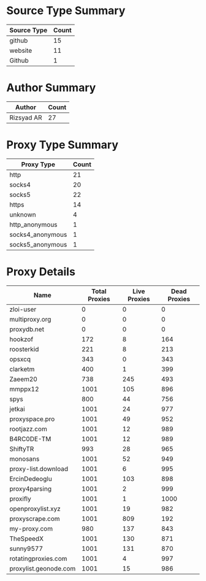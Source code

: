 # Source Type Summary

| Source Type | Count |
|-------------|-------|
| github | 15 |
| website | 11 |
| Github | 1 |


# Author Summary

| Author | Count |
|--------|-------|
| Rizsyad AR | 27 |


# Proxy Type Summary

| Proxy Type | Count |
|------------|-------|
| http | 21 |
| socks4 | 20 |
| socks5 | 22 |
| https | 14 |
| unknown | 4 |
| http_anonymous | 1 |
| socks4_anonymous | 1 |
| socks5_anonymous | 1 |


# Proxy Details

| Name | Total Proxies | Live Proxies | Dead Proxies |
|------|---------------|--------------|---------------|
| zloi-user | 0 | 0 | 0 |
| multiproxy.org | 0 | 0 | 0 |
| proxydb.net | 0 | 0 | 0 |
| hookzof | 172 | 8 | 164 |
| roosterkid | 221 | 8 | 213 |
| opsxcq | 343 | 0 | 343 |
| clarketm | 400 | 1 | 399 |
| Zaeem20 | 738 | 245 | 493 |
| mmppx12 | 1001 | 105 | 896 |
| spys | 800 | 44 | 756 |
| jetkai | 1001 | 24 | 977 |
| proxyspace.pro | 1001 | 49 | 952 |
| rootjazz.com | 1001 | 12 | 989 |
| B4RC0DE-TM | 1001 | 12 | 989 |
| ShiftyTR | 993 | 28 | 965 |
| monosans | 1001 | 52 | 949 |
| proxy-list.download | 1001 | 6 | 995 |
| ErcinDedeoglu | 1001 | 103 | 898 |
| proxy4parsing | 1001 | 2 | 999 |
| proxifly | 1001 | 1 | 1000 |
| openproxylist.xyz | 1001 | 19 | 982 |
| proxyscrape.com | 1001 | 809 | 192 |
| my-proxy.com | 980 | 137 | 843 |
| TheSpeedX | 1001 | 130 | 871 |
| sunny9577 | 1001 | 131 | 870 |
| rotatingproxies.com | 1001 | 4 | 997 |
| proxylist.geonode.com | 1001 | 15 | 986 |
